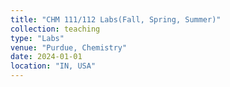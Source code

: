 ```yaml
---
title: "CHM 111/112 Labs(Fall, Spring, Summer)"
collection: teaching
type: "Labs"
venue: "Purdue, Chemistry"
date: 2024-01-01
location: "IN, USA"
---
```



